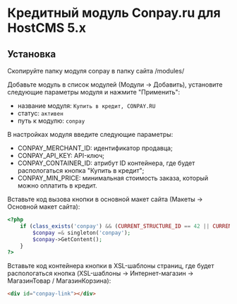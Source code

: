 Кредитный модуль Conpay.ru для HostCMS 5.x
==========================================

## Установка

Скопируйте папку модуля conpay в папку сайта /modules/

Добавьте модуль в список модулей (Модули -> Добавить), установите следующие параметры модуля и нажмите "Применить":

* название модуля: `Купить в кредит, CONPAY.RU`
* статус: `активен`
* путь к модулю: `conpay`

В настройках модуля введите следующие параметры:

* CONPAY_MERCHANT_ID: идентификатор продавца;
* CONPAY_API_KEY: API-ключ;
* CONPAY_CONTAINER_ID: атрибут ID контейнера, где будет распологаться кнопка "Купить в кредит";
* CONPAY_MIN_PRICE: минимальная стоимость заказа, который можно оплатить в кредит.

Вставьте код вызова кнопки в основной макет сайта (Макеты -> Основной макет сайта):
```php
<?php
	if (class_exists('conpay') && (CURRENT_STRUCTURE_ID == 42 || CURRENT_STRUCTURE_ID == 43)) {
		$conpay =& singleton('conpay');
		$conpay->GetContent();
	}
?>
```

Вставьте код контейнера кнопки в XSL-шаблоны страниц, где будет распологаться кнопка (XSL-шаблоны -> Интернет-магазин -> МагазинТовар / МагазинКорзина):
```html
<div id="conpay-link"></div>
```
